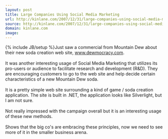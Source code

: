 ```yaml
---
layout: post
title: Large Companies Using Social Media Marketing
url: http://kinlane.com/2007/12/31/large-companies-using-social-media-marketing/
source: http://kinlane.com/2007/12/31/large-companies-using-social-media-marketing/
domain: kinlane.com
image: 
---
```

{% include JB/setup %}Just saw a commercial from Mountain Dew about their new soda creation web site, <a href="http://www.dewmocracy.com/">www.dewmocracy.com</a>.<br /><br />It was another interesting usage of Social Media Marketing that utilizes its pro-users or audience to facilitate research and development (R&amp;D).    They are encouraging customers to go to the web site and help decide certain characteristics of a new Mountain Dew soda.<br /><br />It is a pretty simple web site surrounding a kind of game / soda creation application.  The site is built in .NET, the application looks like Silverlight, but I am not sure.<br /><br />Not really impressed with the campaign overall but it is an interesting usage of these new methods.  <br /><br />Shows that the big co's are embracing these principles, now we need to see more of it in the smaller business arena.